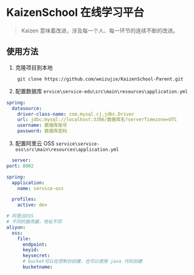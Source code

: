 # KaizenSchool 在线学习平台

> Kaizen 意味着改进，涉及每一个人、每一环节的连续不断的改进。

## 使用方法

1. 克隆项目到本地
  ```git
      git clone https://github.com/weizujie/KaizenSchool-Parent.git
  ```
2. 配置数据库 ```ervice\service-edu\src\main\resources\application.yml```
  ```yaml
  spring: 
    datasource:
      driver-class-name: com.mysql.cj.jdbc.Driver
      url: jdbc:mysql://localhost:3306/数据库名?serverTimezone=UTC
      username: 数据库账号
      password: 数据库密码
  ```
3. 配置阿里云 OSS ```service\service-oss\src\main\resources\application.yml```
  ```yml
    server:
  port: 8002

  spring:
    application:
      name: service-oss

    profiles:
      active: dev

  # 阿里云OSS
  # 不同的服务器，地址不同
  aliyun:
    oss:
      file:
        endpoint: 
        keyid: 
        keysecret: 
        # bucket可以在控制台创建，也可以使用 java 代码创建
        bucketname: 
  ```
